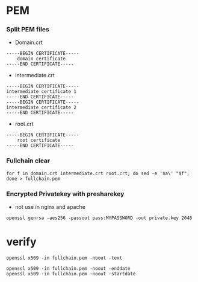 # PEM

### Split PEM files
 
- Domain.crt
```
-----BEGIN CERTIFICATE-----
    domain certificate
-----END CERTIFICATE-----
```
- intermediate.crt
```
-----BEGIN CERTIFICATE-----
intermediate certificate 1
-----END CERTIFICATE-----
-----BEGIN CERTIFICATE-----
intermediate certificate 2 
-----END CERTIFICATE-----
```
- root.crt
```   
-----BEGIN CERTIFICATE-----
    root certificate
-----END CERTIFICATE-----
```


### Fullchain clear
```
for f in domain.crt intermediate.crt root.crt; do sed -e '$a\' "$f"; done > fullchain.pem
```

### Encrypted Privatekey with presharekey
- not use in nginx and apache
```
openssl genrsa -aes256 -passout pass:MYPASSWORD -out private.key 2048
```

# verify
```
openssl x509 -in fullchain.pem -noout -text
```

```
openssl x509 -in fullchain.pem -noout -enddate
openssl x509 -in fullchain.pem -noout -startdate
```




